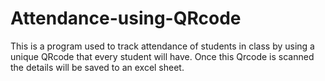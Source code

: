 # Attendance-using-QRcode
This is a program used to track attendance of students in class by using a unique QRcode that every student will have. Once this Qrcode is scanned the details will be saved to an excel sheet.

